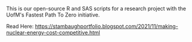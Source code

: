This is our open-source R and SAS scripts for a research project with the UofM's Fastest Path To Zero initiative.

Read Here: https://stambaughportfolio.blogspot.com/2021/11/making-nuclear-energy-cost-competitive.html
